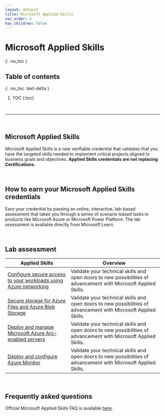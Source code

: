 ```yaml
---
layout: default
title: Microsoft Applied Skills
nav_order: 4
has_children: false
---
```


# Microsoft Applied Skills 
{: .no_toc }


## Table of contents
{: .no_toc .text-delta }

1. TOC
{:toc}

<br/>

---

<br/>

## Microsoft Applied Skills

Microsoft Applied Skills is a new verifiable credential that validates that you have the targeted skills needed to implement critical projects aligned to business goals and objectives. **Applied Skills credentials are not replacing Certifications.**

<br/>

## How to earn your Microsoft Applied Skills credentials

Earn your credential by passing an online, interactive, lab-based assessment that takes you through a series of scenario-based tasks in products like Microsoft Azure or Microsoft Power Platform. The lab assessment is available directly from Microsoft Learn.

<br/>

## Lab assessment 

| Applied Skills  | Overview | 
| --- | --- | 
| [Configure secure access to your workloads using Azure networking](https://learn.microsoft.com/credentials/applied-skills/configure-secure-workloads-use-azure-virtual-networking/) | Validate your technical skills and open doors to new possibilities of advancement with Microsoft Applied Skills.  |
| [Secure storage for Azure Files and Azure Blob Storage](https://learn.microsoft.com/credentials/applied-skills/secure-storage-azure-files-azure-blob-storage/) | Validate your technical skills and open doors to new possibilities of advancement with Microsoft Applied Skills.  |
| [Deploy and manage Microsoft Azure Arc–enabled servers](https://learn.microsoft.com/credentials/applied-skills/deploy-and-manage-microsoft-azure-arc-enabled-servers/) | Validate your technical skills and open doors to new possibilities of advancement with Microsoft Applied Skills. |
| [Deploy and configure Azure Monitor](https://learn.microsoft.com/credentials/applied-skills/deploy-and-configure-azure-monitor/) | Validate your technical skills and open doors to new possibilities of advancement with Microsoft Applied Skills. |

<br/>

## Frequently asked questions

Official Microsoft Applied Skills FAQ is available [here](https://learn.microsoft.com/en-us/credentials/support/applied-skills-faq).
